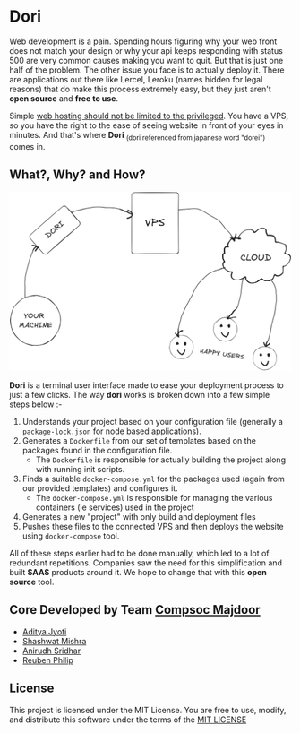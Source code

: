# Dori

Web development is a pain. Spending hours figuring why your web front does not match your design or why your api keeps responding with status 500 are very common causes making you want to quit. But that is just one half of the problem. The other issue you face is to actually deploy it. There are applications out there like Lercel, Leroku (names hidden for legal reasons) that do make this process extremely easy, but they just aren't **open source** and **free to use**.

Simple <ins>web hosting should not be limited to the privileged</ins>. You have a VPS, so you have the right to the ease of seeing website in front of your eyes in minutes. And that's where **Dori** <sub>(dori referenced from japanese word "dorei")</sub> comes in. 

## What?, Why? and How?

<center>
    <img src="./.github/diagram.png" alt="diagram" />
</center>

**Dori** is a terminal user interface made to ease your deployment process to just a few clicks. The way **dori** works is broken down into a few simple steps below :-

1. Understands your project based on your configuration file (generally a `package-lock.json` for node based applications).
2. Generates a `Dockerfile` from our set of templates based on the packages found in the configuration file.
    - The `Dockerfile` is responsible for actually building the project along with running init scripts.
3. Finds a suitable `docker-compose.yml` for the packages used (again from our provided templates) and configures it.
    - The `docker-compose.yml` is responsible for managing the various containers (ie services) used in the project
4. Generates a new "project" with only build and deployment files
5. Pushes these files to the connected VPS and then deploys the website using `docker-compose` tool.

All of these steps earlier had to be done manually, which led to a lot of redundant repetitions. Companies saw the need for this simplification and built **SAAS** products around it. We hope to change that with this **open source** tool.

## Core Developed by Team [Compsoc Majdoor](https://github.com/ComputerSocietyVITC/)

- [Aditya Jyoti](https://github.com/Aditya-Jyoti)
- [Shashwat Mishra](https://github.com/Shashwatm74)
- [Anirudh Sridhar](https://github.com/anirudhsridhar225)
- [Reuben Philip](https://github.com/AltSumpreme)

## License

This project is licensed under the MIT License. You are free to use, modify, and distribute this software under the terms of the [MIT LICENSE](https://github.com/Aditya-Jyoti/Dori/blob/main/LICENSE)

